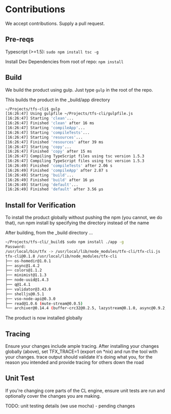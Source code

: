 # Contributions

We accept contributions.  Supply a pull request.

## Pre-reqs

Typescript (>=1.5):
`sudo npm install tsc -g`

Install Dev Dependencies from root of repo:
`npm install`

## Build

We build the product using gulp.  Just type `gulp` in the root of the repo.

This builds the product in the _build/app directory

```bash
~/Projects/tfs-cli$ gulp
[16:26:47] Using gulpfile ~/Projects/tfs-cli/gulpfile.js
[16:26:47] Starting 'clean'...
[16:26:47] Finished 'clean' after 16 ms
[16:26:47] Starting 'compileApp'...
[16:26:47] Starting 'compileTests'...
[16:26:47] Starting 'resources'...
[16:26:47] Finished 'resources' after 39 ms
[16:26:47] Starting 'copy'...
[16:26:47] Finished 'copy' after 15 ms
[16:26:47] Compiling TypeScript files using tsc version 1.5.3
[16:26:47] Compiling TypeScript files using tsc version 1.5.3
[16:26:49] Finished 'compileTests' after 2.06 s
[16:26:49] Finished 'compileApp' after 2.87 s
[16:26:49] Starting 'build'...
[16:26:49] Finished 'build' after 16 μs
[16:26:49] Starting 'default'...
[16:26:49] Finished 'default' after 3.56 μs
```

## Install for Verification

To install the product globally without pushing the npm (you cannot, we do that), run npm install by specifying the directory instead of the name

After building, from the _build directory ...

```bash
~/Projects/tfs-cli/_build$ sudo npm install ./app -g
Password:
/usr/local/bin/tfx -> /usr/local/lib/node_modules/tfx-cli/tfx-cli.js
tfx-cli@0.1.8 /usr/local/lib/node_modules/tfx-cli
├── os-homedir@1.0.1
├── async@1.4.2
├── colors@1.1.2
├── minimist@1.1.3
├── node-uuid@1.4.3
├── q@1.4.1
├── validator@3.43.0
├── shelljs@0.5.1
├── vso-node-api@0.3.0
├── read@1.0.6 (mute-stream@0.0.5)
└── archiver@0.14.4 (buffer-crc32@0.2.5, lazystream@0.1.0, async@0.9.2, readable-stream@1.0.33, tar-stream@1.1.5, lodash@3.2.0, zip-stream@0.5.2, glob@4.3.5)
```
The product is now installed globally

## Tracing

Ensure your changes include ample tracing.  After installing your changes globally (above), set TFX_TRACE=1 (export on *nix) and run the tool with your changes.  trace output should validate it's doing what you, for the reason you intended and provide tracing for others down the road

## Unit Test

If you're changing core parts of the CL engine, ensure unit tests are run and optionally cover the changes you are making.

TODO: unit testing details (we use mocha) - pending changes


